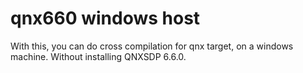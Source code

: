 qnx660 windows host
===================

With this, you can do cross compilation for qnx target, on a windows machine. Without installing QNXSDP 6.6.0.